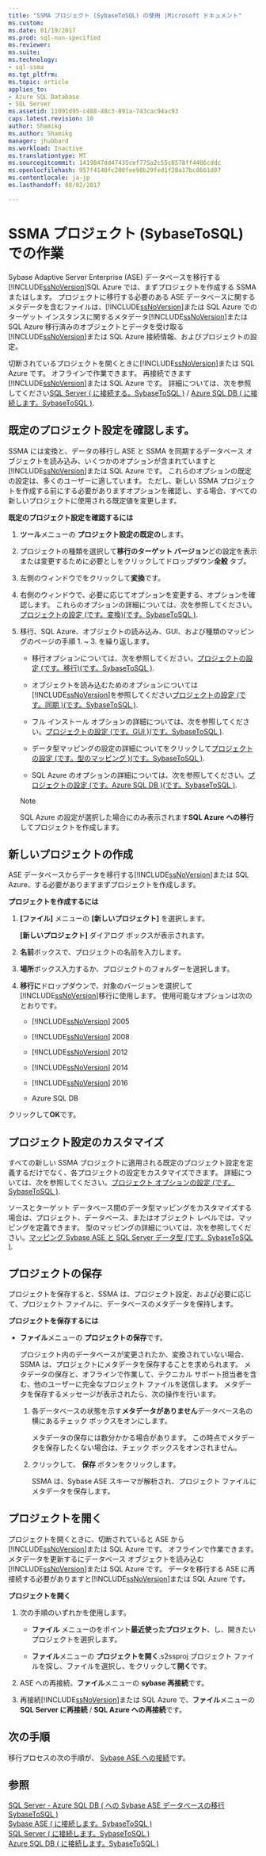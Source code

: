 ```yaml
---
title: "SSMA プロジェクト (SybaseToSQL) の使用 |Microsoft ドキュメント"
ms.custom: 
ms.date: 01/19/2017
ms.prod: sql-non-specified
ms.reviewer: 
ms.suite: 
ms.technology:
- sql-ssma
ms.tgt_pltfrm: 
ms.topic: article
applies_to:
- Azure SQL Database
- SQL Server
ms.assetid: 11091d95-c488-48c3-891a-743cac94ac93
caps.latest.revision: 10
author: Shamikg
ms.author: Shamikg
manager: jhubbard
ms.workload: Inactive
ms.translationtype: MT
ms.sourcegitcommit: 1419847dd47435cef775a2c55c0578ff4406cddc
ms.openlocfilehash: 957f4148fc200fee98b29fed1f28a17bc8661d07
ms.contentlocale: ja-jp
ms.lasthandoff: 08/02/2017

---
```

# <a name="working-with-ssma-projects-sybasetosql"></a>SSMA プロジェクト (SybaseToSQL) での作業
Sybase Adaptive Server Enterprise (ASE) データベースを移行する[!INCLUDE[ssNoVersion](../../includes/ssnoversion_md.md)]SQL Azure では、まずプロジェクトを作成する SSMA またはします。 プロジェクトに移行する必要のある ASE データベースに関するメタデータを含むファイルは、[!INCLUDE[ssNoVersion](../../includes/ssnoversion_md.md)]または SQL Azure でのターゲット インスタンスに関するメタデータ[!INCLUDE[ssNoVersion](../../includes/ssnoversion_md.md)]または SQL Azure 移行済みのオブジェクトとデータを受け取る[!INCLUDE[ssNoVersion](../../includes/ssnoversion_md.md)]または SQL Azure 接続情報、およびプロジェクトの設定。  
  
切断されているプロジェクトを開くときに[!INCLUDE[ssNoVersion](../../includes/ssnoversion_md.md)]または SQL Azure です。 オフラインで作業できます。 再接続できます[!INCLUDE[ssNoVersion](../../includes/ssnoversion_md.md)]または SQL Azure です。 詳細については、次を参照してください[SQL Server &#40; に接続する。SybaseToSQL &#41;](../../ssma/sybase/connecting-to-sql-server-sybasetosql.md)  /  [Azure SQL DB &#40; に接続します。SybaseToSQL &#41;](../../ssma/sybase/connecting-to-azure-sql-db-sybasetosql.md).  
  
## <a name="reviewing-default-project-settings"></a>既定のプロジェクト設定を確認します。  
SSMA には変換と、データの移行し ASE と SSMA を同期するデータベース オブジェクトを読み込み、いくつかのオプションが含まれていますと[!INCLUDE[ssNoVersion](../../includes/ssnoversion_md.md)]または SQL Azure です。 これらのオプションの既定の設定は、多くのユーザーに適しています。 ただし、新しい SSMA プロジェクトを作成する前にする必要がありますオプションを確認し、する場合、すべての新しいプロジェクトに使用される既定値を変更します。  
  
**既定のプロジェクト設定を確認するには**  
  
1.  **ツール**メニューの **プロジェクト設定の既定の**します。  
  
2.  プロジェクトの種類を選択して**移行のターゲット バージョン**どの設定を表示または変更するために必要としをクリックしてドロップダウン**全般** タブ。  
  
3.  左側のウィンドウでをクリックして**変換**です。  
  
4.  右側のウィンドウで、必要に応じてオプションを変更する、オプションを確認します。 これらのオプションの詳細については、次を参照してください。[プロジェクトの設定 &#40;です。変換&#41;&#40;です。SybaseToSQL &#41;](../../ssma/sybase/project-settings-conversion-sybasetosql.md).  
  
5.  移行、SQL Azure、オブジェクトの読み込み、GUI、および種類のマッピングのページの手順 1. ~ 3. を繰り返します。  
  
    -   移行オプションについては、次を参照してください。[プロジェクトの設定 &#40;です。移行&#41;&#40;です。SybaseToSQL &#41;](../../ssma/sybase/project-settings-migration-sybasetosql.md).  
  
    -   オブジェクトを読み込むためのオプションについては[!INCLUDE[ssNoVersion](../../includes/ssnoversion_md.md)]を参照してください[プロジェクトの設定 &#40;です。同期 &#41;&#40;です。SybaseToSQL &#41;](../../ssma/sybase/project-settings-synchronization-sybasetosql.md).  
  
    -   フル インストール オプションの詳細については、次を参照してください。[プロジェクトの設定 &#40;です。GUI &#41;&#40;です。SybaseToSQL &#41;](../../ssma/sybase/project-settings-gui-sybasetosql.md).  
  
    -   データ型マッピングの設定の詳細についてをクリックして[プロジェクトの設定 &#40;です。型のマッピング &#41;&#40;です。SybaseToSQL &#41;](../../ssma/sybase/project-settings-type-mapping-sybasetosql.md).  
  
    -   SQL Azure のオプションの詳細については、次を参照してください。[プロジェクトの設定 &#40;です。Azure SQL DB &#41;&#40;です。SybaseToSQL &#41;](../../ssma/sybase/project-settings-azure-sql-db-sybasetosql.md).  
  
    > [!NOTE]  
    > SQL Azure の設定が選択した場合にのみ表示されます**SQL Azure への移行**してプロジェクトを作成します。  
  
## <a name="creating-new-projects"></a>新しいプロジェクトの作成  
ASE データベースからデータを移行する[!INCLUDE[ssNoVersion](../../includes/ssnoversion_md.md)]または SQL Azure、する必要がありますまずプロジェクトを作成します。  
  
**プロジェクトを作成するには**  
  
1.  **[ファイル]** メニューの **[新しいプロジェクト]** を選択します。  
  
    **[新しいプロジェクト]** ダイアログ ボックスが表示されます。  
  
2.  **名前**ボックスで、プロジェクトの名前を入力します。  
  
3.  **場所**ボックス入力するか、プロジェクトのフォルダーを選択します。  
  
4.  **移行に**ドロップダウンで、対象のバージョンを選択して[!INCLUDE[ssNoVersion](../../includes/ssnoversion_md.md)]移行に使用します。 使用可能なオプションは次のとおりです。  
  
    -   [!INCLUDE[ssNoVersion](../../includes/ssnoversion_md.md)] 2005  
  
    -   [!INCLUDE[ssNoVersion](../../includes/ssnoversion_md.md)] 2008  
  
    -   [!INCLUDE[ssNoVersion](../../includes/ssnoversion_md.md)] 2012  
  
    -   [!INCLUDE[ssNoVersion](../../includes/ssnoversion_md.md)] 2014  
  
    -   [!INCLUDE[ssNoVersion](../../includes/ssnoversion_md.md)] 2016  
  
    -   Azure SQL DB  
  
クリックして**OK**です。  
  
## <a name="customizing-project-settings"></a>プロジェクト設定のカスタマイズ  
すべての新しい SSMA プロジェクトに適用される既定のプロジェクト設定を定義するだけでなく、各プロジェクトの設定をカスタマイズできます。 詳細については、次を参照してください。[プロジェクト オプションの設定 &#40;です。SybaseToSQL &#41;](../../ssma/sybase/setting-project-options-sybasetosql.md).  
  
ソースとターゲット データベース間のデータ型マッピングをカスタマイズする場合は、プロジェクト、データベース、またはオブジェクト レベルでは、マッピングを定義できます。 型のマッピングの詳細については、次を参照してください。[マッピング Sybase ASE と SQL Server データ型 &#40;です。SybaseToSQL &#41;](../../ssma/sybase/mapping-sybase-ase-and-sql-server-data-types-sybasetosql.md).  
  
## <a name="saving-projects"></a>プロジェクトの保存  
プロジェクトを保存すると、SSMA は、プロジェクト設定、および必要に応じて、プロジェクト ファイルに、データベースのメタデータを保持します。  
  
**プロジェクトを保存するには**  
  
-   **ファイル**メニューの **プロジェクトの保存**です。  
  
    プロジェクト内のデータベースが変更されたか、変換されていない場合、SSMA は、プロジェクトにメタデータを保存することを求められます。 メタデータの保存と、オフラインで作業して、テクニカル サポート担当者を含む、他のユーザーに完全なプロジェクト ファイルを送信します。 メタデータを保存するメッセージが表示されたら、次の操作を行います。  
  
    1.  各データベースの状態を示す**メタデータがありません**データベース名の横にあるチェック ボックスをオンにします。  
  
        メタデータの保存には数分かかる場合があります。 この時点でメタデータを保存したくない場合は、チェック ボックスをオンされません。  
  
    2.  クリックして、 **保存**  ボタンをクリックします。  
  
        SSMA は、Sybase ASE スキーマが解析され、プロジェクト ファイルにメタデータを保存します。  
  
## <a name="opening-projects"></a>プロジェクトを開く  
プロジェクトを開くときに、切断されていると ASE から[!INCLUDE[ssNoVersion](../../includes/ssnoversion_md.md)]または SQL Azure です。 オフラインで作業できます。 メタデータを更新するにデータベース オブジェクトを読み込む[!INCLUDE[ssNoVersion](../../includes/ssnoversion_md.md)]または SQL Azure です。 データを移行する ASE に再接続する必要がありますと[!INCLUDE[ssNoVersion](../../includes/ssnoversion_md.md)]または SQL Azure です。  
  
**プロジェクトを開く**  
  
1.  次の手順のいずれかを使用します。  
  
    -   **ファイル** メニューのをポイント**最近使ったプロジェクト**、し、開きたいプロジェクトを選択します。  
  
    -   **ファイル**メニューの **プロジェクトを開く**.s2ssproj プロジェクト ファイルを探し、ファイルを選択し、をクリックして**開く**です。  
  
2.  ASE への再接続、**ファイル**メニューの  **sybase 再接続**です。  
  
3.  再接続[!INCLUDE[ssNoVersion](../../includes/ssnoversion_md.md)]または SQL Azure で、**ファイル**メニューの  **SQL Server に再接続** / **SQL Azure への再接続**です。  
  
## <a name="next-step"></a>次の手順  
移行プロセスの次の手順が、 [Sybase ASE への接続](http://msdn.microsoft.com/en-us/a45a2330-9175-4c9e-af38-ef920e350614)です。  
  
## <a name="see-also"></a>参照  
[SQL Server - Azure SQL DB &#40; への Sybase ASE データベースの移行SybaseToSQL &#41;](../../ssma/sybase/migrating-sybase-ase-databases-to-sql-server-azure-sql-db-sybasetosql.md)  
[Sybase ASE &#40; に接続します。SybaseToSQL &#41;](../../ssma/sybase/connecting-to-sybase-ase-sybasetosql.md)  
[SQL Server &#40; に接続します。SybaseToSQL &#41;](../../ssma/sybase/connecting-to-sql-server-sybasetosql.md)  
[Azure SQL DB &#40; に接続します。SybaseToSQL &#41;](../../ssma/sybase/connecting-to-azure-sql-db-sybasetosql.md)  
  

